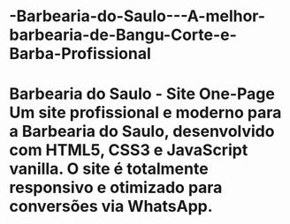 # -Barbearia-do-Saulo---A-melhor-barbearia-de-Bangu-Corte-e-Barba-Profissional
# Barbearia do Saulo - Site One-Page  Um site profissional e moderno para a Barbearia do Saulo, desenvolvido com HTML5, CSS3 e JavaScript vanilla. O site é totalmente responsivo e otimizado para conversões via WhatsApp.
